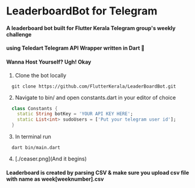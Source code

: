 # LeaderboardBot for Telegram

#### A leaderboard bot built for Flutter Kerala Telegram group's weekly challenge
#### using Teledart Telegram API Wrapper written in Dart 💙
 
#### Wanna Host Yourself? Ugh! Okay

1. Clone the bot locally
``` shell
  git clone https://github.com/FlutterKerala/LeaderBoardBot.git
```
2. Navigate to bin/ and open constants.dart in your editor of choice
``` dart
  class Constants {
    static String botKey = 'YOUR API KEY HERE';
    static List<int> sudoUsers = ['Put your telegram user id'];
  }
```

3. In terminal run 
``` shell
  dart bin/main.dart
```

4. [./ceaser.png](And it begins)

#### Leaderboard is created by parsing CSV & make sure you upload csv file with name as week[weeknumber].csv
